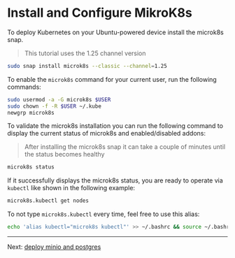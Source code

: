# Install and Configure MikroK8s

To deploy Kubernetes on your Ubuntu-powered device install the microk8s snap.
> This tutorial uses the 1.25 channel version
``` bash
sudo snap install microk8s --classic --channel=1.25
```
To enable the `microk8s` command for your current user, run the following commands:
``` bash
sudo usermod -a -G microk8s $USER
sudo chown -f -R $USER ~/.kube
newgrp microk8s
```
To validate the microk8s installation you can run the following command to display the current status of microk8s and enabled/disabled addons:
> After installing the microk8s snap it can take a couple of minutes until the status becomes healthy
``` bash
microk8s status
```
If it successfully displays the microk8s status, you are ready to operate via `kubectl` like shown in the following example:
``` bash
microk8s.kubectl get nodes
```
To not type `microk8s.kubectl` every time, feel free to use this alias:
``` bash
echo 'alias kubectl="microk8s kubectl"' >> ~/.bashrc && source ~/.bashrc
```
---
Next: [deploy minio and postgres](03-deploy-minio-and-postgres.md)